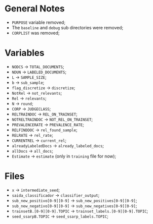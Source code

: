 # General Notes
- `PURPOSE` variable removed;
- The `baseline` and `debug` sub directories were removed;
- `CORPLIST` was removed;

# Variables
- `NODCS` → `TOTAL_DOCUMENTS`;
- `NDUN` → `LABELED_DOCUMENTS`;
- `L` → `SAMPLE_SIZE`;
- `b` → `sub_sample`;
- `flag_discretize` → `discretize`;
- `NotRel` → `not_relevants`;
- `Rel` → `relevants`;
- `N` → `round`;
- `CORP` → `JUDGECLASS`;
- `RELTRAINDOC` → `REL_ON_TRAINSET`;
- `NOTRELTRAINDOC` → `NOT_REL_ON_TRAINSET`;
- `PREVALENCERATE` → `PREVALENCE_RATE`;
- `RELFINDDOC` → `rel_found_sample`;
- `RELRATE` → `rel_rate`;
- `CURRENTREL` → `current_rel`;
- `alreadyLabeledDocs` → `already_labeled_docs`;
- `allDocs` → `all_docs`;
- `Estimate` → `estimate` (only in `training` file for now);

# Files
- `x` → `intermediate_seed`;
- `saida_classificador` → `classifier_output`;
- `sub_new_positivo[0-9][0-9]` → `sub_new_positives[0-9][0-9]`;
- `sub_new_negativo[0-9][0-9]` → `sub_new_negatives[0-9][0-9]`;
- `trainsetB.[0-9][0-9].TOPIC` → `trainset_labels.[0-9][0-9].TOPIC`;
- `seed_ssarpB.TOPIC` → `seed_ssarp_labels.TOPIC`;
